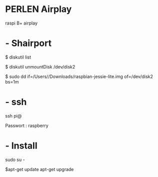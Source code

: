 # PERLEN Airplay

raspi B+ airplay

# - Shairport

$ diskutil list

$ diskutil unmountDisk /dev/disk2

$ sudo dd if=/Users/<user>/Downloads/raspbian-jessie-lite.img of=/dev/disk2 bs=1m

# - ssh

ssh pi@<ip>

Passwort :   raspberry

# - Install

sudo su -

$apt-get update apt-get upgrade
